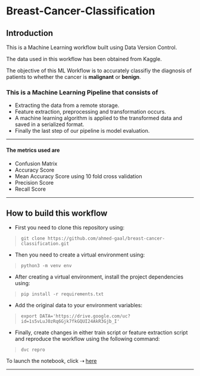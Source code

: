 # Breast-Cancer-Classification

## Introduction
This is a Machine Learning workflow built using Data Version Control.

The data used in this workflow has been obtained from Kaggle.

The objective of this ML Workflow is to accurately classifiy the
diagnosis of patients to whether the cancer is **malignant** or **benign**.

### This is a Machine Learning Pipeline that consists of

*   Extracting the data from a remote storage. 
*   Feature extraction, preprocessing and transformation occurs.
*   A machine learning algorithm is applied to the transformed data and saved in a
serialized format.
*   Finally the last step of our pipeline is model evaluation. 

--------
#### The metrics used are
*   Confusion Matrix
*   Accuracy Score
*   Mean Accuracy Score using 10 fold cross validation
*   Precision Score
*   Recall Score

--------
## How to build this workflow
*   First you need to clone this repository using:
>   ```git clone https://github.com/ahmed-gaal/breast-cancer-classification.git```
*   Then you need to create a virtual environment using:
>   ```python3 -m venv env```
*   After creating a virtual environment, install the project dependencies using:
>   ```pip install -r requirements.txt```
*   Add the original data to your environment variables:
>   ```export DATA='https://drive.google.com/uc?id=1s5vLuJ0zRq6Gjk7fkGQUI24AkR3Gjb_I'```
*   Finally, create changes in either train script or feature extraction script and 
reproduce the workflow using the following command:
>   ```dvc repro```

To launch the notebook, click ⇢ [here](https://mybinder.org/v2/gh/ahmed14-cell/breast-cancer-classification/HEAD)

--------